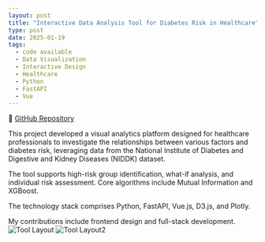 ```yaml
---
layout: post
title: "Interactive Data Analysis Tool for Diabetes Risk in Healthcare"
type: post
date: 2025-01-19
tags:
  - code available
  - Data Visualization
  - Interactive Design
  - Healthcare
  - Python
  - FastAPI
  - Vue
---
```


📂 [GitHub Repository](https://github.com/YanYang-G0001/IVDA_T3_EASTDATAVIS_BACKEND/tree/main)

This project developed a visual analytics platform designed for healthcare professionals to investigate the relationships between various factors and diabetes risk, leveraging data from the National Institute of Diabetes and Digestive and Kidney Diseases (NIDDK) dataset.

The tool supports high-risk group identification, what-if analysis, and individual risk assessment. Core algorithms include Mutual Information and XGBoost.

The technology stack comprises Python, FastAPI, Vue.js, D3.js, and Plotly.

My contributions include frontend design and full-stack development.
![Tool Layout](https://raw.githubusercontent.com/YanYang-G0001/github.io/master/img/lvda_layout1.png)
![Tool Layout2](https://raw.githubusercontent.com/YanYang-G0001/github.io/master/img/ivda_layout2.png)
